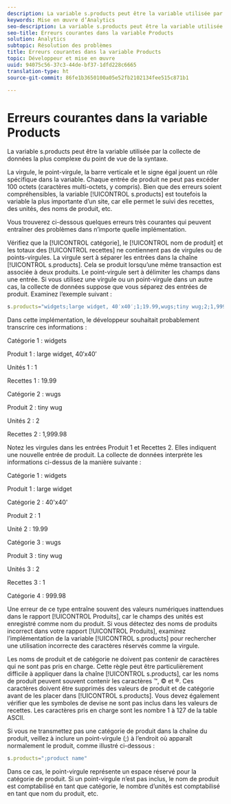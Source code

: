 ```yaml
---
description: La variable s.products peut être la variable utilisée par la collecte de données la plus complexe du point de vue de la syntaxe.
keywords: Mise en œuvre d’Analytics
seo-description: La variable s.products peut être la variable utilisée par la collecte de données la plus complexe du point de vue de la syntaxe.
seo-title: Erreurs courantes dans la variable Products
solution: Analytics
subtopic: Résolution des problèmes
title: Erreurs courantes dans la variable Products
topic: Développeur et mise en œuvre
uuid: 94075c56-37c3-44de-bf37-1dfd228c6665
translation-type: ht
source-git-commit: 86fe1b3650100a05e52fb2102134fee515c871b1

---
```



# Erreurs courantes dans la variable Products

La variable s.products peut être la variable utilisée par la collecte de données la plus complexe du point de vue de la syntaxe.

La virgule, le point-virgule, la barre verticale et le signe égal jouent un rôle spécifique dans la variable. Chaque entrée de produit ne peut pas excéder 100 octets (caractères multi-octets, y compris). Bien que des erreurs soient compréhensibles, la variable [!UICONTROL s.products] est toutefois la variable la plus importante d’un site, car elle permet le suivi des recettes, des unités, des noms de produit, etc.

Vous trouverez ci-dessous quelques erreurs très courantes qui peuvent entraîner des problèmes dans n’importe quelle implémentation.

Vérifiez que la [!UICONTROL catégorie], le [!UICONTROL nom de produit] et les totaux des [!UICONTROL recettes] ne contiennent pas de virgules ou de points-virgules. La virgule sert à séparer les entrées dans la chaîne [!UICONTROL s.products]. Cela se produit lorsqu’une même transaction est associée à deux produits. Le point-virgule sert à délimiter les champs dans une entrée. Si vous utilisez une virgule ou un point-virgule dans un autre cas, la collecte de données suppose que vous séparez des entrées de produit. Examinez l’exemple suivant :

```js
s.products="widgets;large widget, 40′x40′;1;19.99,wugs;tiny wug;2;1,999.98";
```

Dans cette implémentation, le développeur souhaitait probablement transcrire ces informations :

Catégorie 1 : widgets

Produit 1 : large widget, 40′x40′

Unités 1 : 1

Recettes 1 : 19.99

Catégorie 2 : wugs

Produit 2 : tiny wug

Unités 2 : 2

Recettes 2 : 1,999.98

Notez les virgules dans les entrées Produit 1 et Recettes 2. Elles indiquent une nouvelle entrée de produit. La collecte de données interprète les informations ci-dessus de la manière suivante :

Catégorie 1 : widgets

Produit 1 : large widget

Catégorie 2 : 40'x40'

Produit 2 : 1

Unité 2 : 19.99

Catégorie 3 : wugs

Produit 3 : tiny wug

Unités 3 : 2

Recettes 3 : 1

Catégorie 4 : 999.98

Une erreur de ce type entraîne souvent des valeurs numériques inattendues dans le rapport [!UICONTROL Produits], car le champs des unités est enregistré comme nom du produit. Si vous détectez des noms de produits incorrect dans votre rapport [!UICONTROL Produits], examinez l’implémentation de la variable [!UICONTROL s.products] pour rechercher une utilisation incorrecte des caractères réservés comme la virgule.

Les noms de produit et de catégorie ne doivent pas contenir de caractères qui ne sont pas pris en charge. Cette règle peut être particulièrement difficile à appliquer dans la chaîne [!UICONTROL s.products], car les noms de produit peuvent souvent contenir les caractères ™, © et ®. Ces caractères doivent être supprimés des valeurs de produit et de catégorie avant de les placer dans [!UICONTROL s.products]. Vous devez également vérifier que les symboles de devise ne sont pas inclus dans les valeurs de recettes. Les caractères pris en charge sont les nombre 1 à 127 de la table ASCII.

Si vous ne transmettez pas une catégorie de produit dans la chaîne du produit, veillez à inclure un point-virgule (;) à l’endroit où apparaît normalement le produit, comme illustré ci-dessous :

```js
s.products=";product name"
```

Dans ce cas, le point-virgule représente un espace réservé pour la catégorie de produit. Si un point-virgule n’est pas inclus, le nom de produit est comptabilisé en tant que catégorie, le nombre d’unités est comptabilisé en tant que nom du produit, etc.
